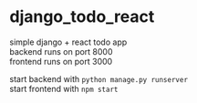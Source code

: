 # django_todo_react

simple django + react todo app  
backend runs on port 8000  
frontend runs on port 3000  

start backend with `python manage.py runserver`  
start frontend with `npm start`
